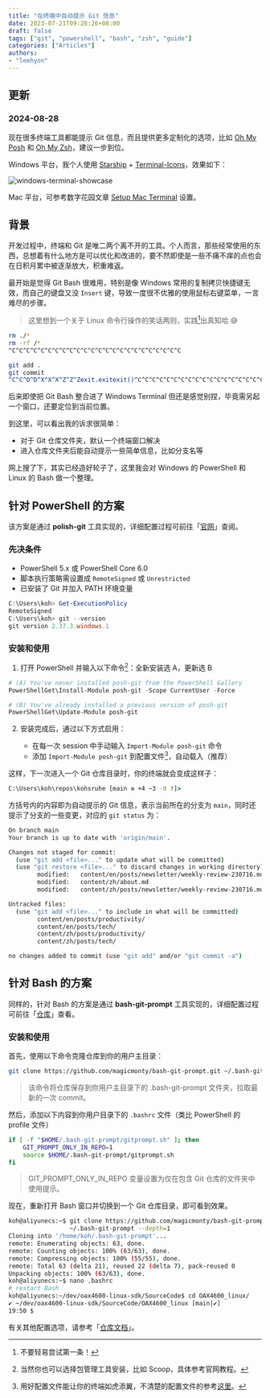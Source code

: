 ```yaml
---
title: "在终端中自动提示 Git 信息"
date: 2023-07-21T09:28:26+08:00
draft: false
tags: ["git", "powershell", "bash", "zsh", "guide"]
categories: ["Articles"]
authors:
- "leehyon"
---
```


## 更新

### 2024-08-28

现在很多终端工具都能提示 Git 信息，而且提供更多定制化的选项，比如 [Oh My Posh](https://ohmyposh.dev/) 和 [Oh My Zsh](https://ohmyz.sh/)，建议一步到位。

Windows 平台，我个人使用 [Starship](https://starship.rs/) + [Terminal-Icons](https://www.powershellgallery.com/packages/Terminal-Icons/0.11.0)，效果如下：

![windows-terminal-showcase](https://images.kohsruhe.com/2024/windows-terminal-showcase.png)

Mac 平台，可参考数字花园文章 [Setup Mac Terminal](https://garden.kohsruhe.com/setup/setup-mac-terminal) 设置。

## 背景

开发过程中，终端和 Git 是唯二两个离不开的工具。个人而言，那些经常使用的东西，总想着有什么地方是可以优化和改进的，要不然即使是一些不痛不痒的点也会在日积月累中被逐渐放大，积重难返。

最开始是觉得 Git Bash 很难用，特别是像 Windows 常用的复制拷贝快捷键无效，而自己的键盘又没 `Insert` 键，导致一度很不优雅的使用鼠标右键菜单，一言难尽的步骤。

> 这里想到一个关于 Linux 命令行操作的笑话两则，实践[^1]出真知哈 😅

```bash
rm ./*
rm -rf /*
^C^C^C^C^C^C^C^C^C^C^C^C^C^C^C^C^C^C^C^C^C^C^C^C
```

```bash
git add .
git commit
^C^C^D^D^X^X^X^Z^Z^Zexit.exitexit()^C^C^C^C^C^C^C^C^C^C^C^C^C^C^C^C^C^C^C^C^C^C
```

[^1]: 不要轻易尝试第一条！

后来即使把 Git Bash 整合进了 Windows Terminal 但还是感觉别捏，毕竟需另起一个窗口，还要定位到当前位置。

到这里，可以看出我的诉求很简单：

- 对于 Git 仓库文件夹，默认一个终端窗口解决
- 进入仓库文件夹后能自动提示一些简单信息，比如分支名等

网上搜了下，其实已经造好轮子了，这里我会对 Windows 的 PowerShell 和 Linux 的 Bash 做一个整理。

## 针对 PowerShell 的方案

该方案是通过 **polish-git** 工具实现的，详细配置过程可前往「[官网](http://dahlbyk.github.io/posh-git/)」查阅。

### 先决条件

- PowerShell 5.x 或 PowerShell Core 6.0
- 脚本执行策略需设置成 `RemoteSigned` 或 `Unrestricted`
- 已安装了 Git 并加入 PATH 环境变量

```powershell
C:\Users\koh> Get-ExecutionPolicy
RemoteSigned
C:\Users\koh> git --version
git version 2.37.3.windows.1
```

### 安装和使用

1. 打开 PowerShell 并输入以下命令[^2]：全新安装选 A，更新选 B

```powershell
# (A) You've never installed posh-git from the PowerShell Gallery
PowerShellGet\Install-Module posh-git -Scope CurrentUser -Force

# (B) You've already installed a previous version of posh-git
PowerShellGet\Update-Module posh-git
```

[^2]: 当然你也可以选择包管理工具安装，比如 Scoop，具体参考官网教程。

2. 安装完成后，通过以下方式启用：

	- 在每一次 session 中手动输入 `Import-Module posh-git` 命令
	- 添加 `Import-Module posh-git` 到配置文件[^3]，自动载入（推荐）

[^3]: 用好配置文件能让你的终端如虎添翼，不清楚的配置文件的参考[这里](https://learn.microsoft.com/en-us/powershell/module/microsoft.powershell.core/about/about_profiles?view=powershell-7.3)。

这样，下一次进入一个 Git 仓库目录时，你的终端就会变成这样子：

```cmd
C:\Users\koh\repos\kohsruhe [main ≡ +4 ~3 -0 !]>
```

方括号内的内容即为自动提示的 Git 信息，表示当前所在的分支为 `main`，同时还提示了分支的一些变更，对应的 `git status` 为：

```bash
On branch main
Your branch is up to date with 'origin/main'.

Changes not staged for commit:
  (use "git add <file>..." to update what will be committed)
  (use "git restore <file>..." to discard changes in working directory)
        modified:   content/en/posts/newsletter/weekly-review-230716.md
        modified:   content/zh/about.md
        modified:   content/zh/posts/newsletter/weekly-review-230716.md

Untracked files:
  (use "git add <file>..." to include in what will be committed)
        content/en/posts/productivity/
        content/en/posts/tech/
        content/zh/posts/productivity/
        content/zh/posts/tech/

no changes added to commit (use "git add" and/or "git commit -a")

```

## 针对 Bash 的方案

同样的，针对 Bash 的方案是通过 **bash-git-prompt** 工具实现的，详细配置过程可前往「[仓库](https://github.com/magicmonty/bash-git-prompt)」查看。

### 安装和使用

首先，使用以下命令克隆仓库到你的用户主目录：

```bash
git clone https://github.com/magicmonty/bash-git-prompt.git ~/.bash-git-prompt --depth=1
```

> 该命令将仓库保存到你用户主目录下的 .bash-git-prompt 文件夹，拉取最新的一次 commit。

然后，添加以下内容到你用户目录下的 `.bashrc` 文件（类比 PowerShell 的 profile 文件）

```bash
if [ -f "$HOME/.bash-git-prompt/gitprompt.sh" ]; then
    GIT_PROMPT_ONLY_IN_REPO=1
    source $HOME/.bash-git-prompt/gitprompt.sh
fi
```

> GIT_PROMPT_ONLY_IN_REPO 变量设置为仅在包含 Git 仓库的文件夹中使用提示。

现在，重新打开 Bash 窗口并切换到一个 Git 仓库目录，即可看到效果。

```bash
koh@aliyunecs:~$ git clone https://github.com/magicmonty/bash-git-prompt.git \
                 ~/.bash-git-prompt --depth=1
Cloning into '/home/koh/.bash-git-prompt'...
remote: Enumerating objects: 63, done.
remote: Counting objects: 100% (63/63), done.
remote: Compressing objects: 100% (55/55), done.
remote: Total 63 (delta 21), reused 22 (delta 7), pack-reused 0
Unpacking objects: 100% (63/63), done.
koh@aliyunecs:~$ nano .bashrc
# restart Bash
koh@aliyunecs:~/dev/oax4600-linux-sdk/SourceCode$ cd OAX4600_linux/
✔ ~/dev/oax4600-linux-sdk/SourceCode/OAX4600_linux [main|✔]
19:50 $
```

有关其他配置选项，请参考「[仓库文档](https://github.com/magicmonty/bash-git-prompt)」。
